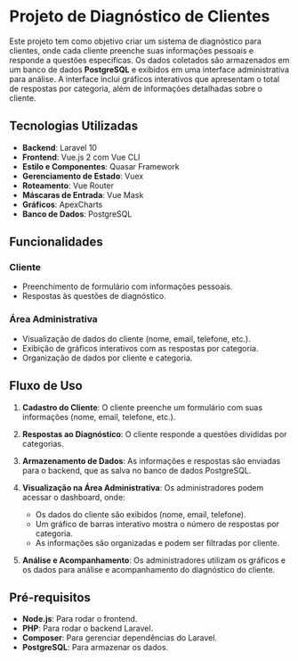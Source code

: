 # Projeto de Diagnóstico de Clientes

Este projeto tem como objetivo criar um sistema de diagnóstico para clientes, onde cada cliente preenche suas informações pessoais e responde a questões específicas. Os dados coletados são armazenados em um banco de dados **PostgreSQL** e exibidos em uma interface administrativa para análise. A interface inclui gráficos interativos que apresentam o total de respostas por categoria, além de informações detalhadas sobre o cliente.

## Tecnologias Utilizadas

- **Backend**: Laravel 10
- **Frontend**: Vue.js 2 com Vue CLI
- **Estilo e Componentes**: Quasar Framework
- **Gerenciamento de Estado**: Vuex
- **Roteamento**: Vue Router
- **Máscaras de Entrada**: Vue Mask
- **Gráficos**: ApexCharts
- **Banco de Dados**: PostgreSQL

## Funcionalidades

### Cliente
- Preenchimento de formulário com informações pessoais.
- Respostas às questões de diagnóstico.

### Área Administrativa
- Visualização de dados do cliente (nome, email, telefone, etc.).
- Exibição de gráficos interativos com as respostas por categoria.
- Organização de dados por cliente e categoria.

## Fluxo de Uso

1. **Cadastro do Cliente**: 
   O cliente preenche um formulário com suas informações (nome, email, telefone, etc.).
   
2. **Respostas ao Diagnóstico**: 
   O cliente responde a questões divididas por categorias.

3. **Armazenamento de Dados**: 
   As informações e respostas são enviadas para o backend, que as salva no banco de dados PostgreSQL.

4. **Visualização na Área Administrativa**: 
   Os administradores podem acessar o dashboard, onde:
   - Os dados do cliente são exibidos (nome, email, telefone).
   - Um gráfico de barras interativo mostra o número de respostas por categoria.
   - As informações são organizadas e podem ser filtradas por cliente.

5. **Análise e Acompanhamento**: 
   Os administradores utilizam os gráficos e os dados para análise e acompanhamento do diagnóstico do cliente.

## Pré-requisitos
- **Node.js**: Para rodar o frontend.
- **PHP**: Para rodar o backend Laravel.
- **Composer**: Para gerenciar dependências do Laravel.
- **PostgreSQL**: Para armazenar os dados.
